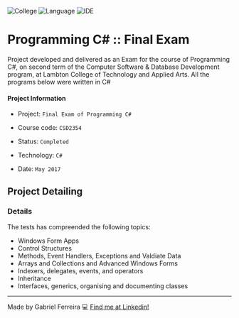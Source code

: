 ![College](https://img.shields.io/badge/College-Lambton_College-blue)
![Language](https://img.shields.io/badge/Language-C%23-blueviolet)
![IDE](https://img.shields.io/badge/IDE-Visual_Studio-blueviolet)


# Programming C# :: Final Exam
Project developed and delivered as an Exam for the course of Programming C#, on second term of the Computer Software & Database Development program, at Lambton College of Technology and Applied Arts. All the programs below were written in C#

#### Project Information
- Project: ``Final Exam of Programming C#``
&nbsp;

- Course code: ``CSD2354``
&nbsp;

- Status: ``Completed``
&nbsp;

- Technology: ``C#``
&nbsp;

- Date: ``May 2017``
&nbsp;

## Project Detailing
### Details
The tests has compreended the following topics:
- Windows Form Apps
- Control Structures
- Methods, Event Handlers, Exceptions and Valdiate Data
- Arrays and Collections and Advanced Windows Forms
- Indexers, delegates, events, and operators
- Inheritance
- Interfaces, generics, organising and documenting classes

--- 
Made by Gabriel Ferreira :computer: [Find me at Linkedin!](https://www.linkedin.com/in/gabriel-f-sousa/)
